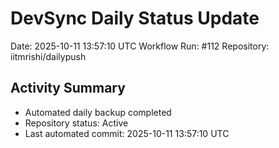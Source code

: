 # DevSync Daily Status Update
Date: 2025-10-11 13:57:10 UTC
Workflow Run: #112
Repository: iitmrishi/dailypush

## Activity Summary
- Automated daily backup completed
- Repository status: Active
- Last automated commit: 2025-10-11 13:57:10 UTC
